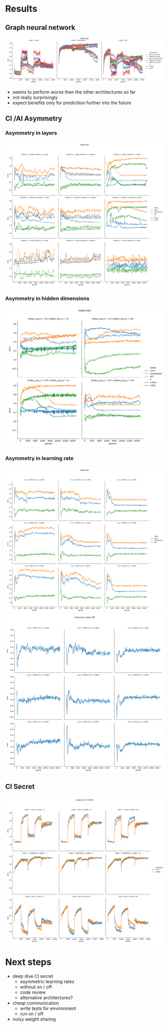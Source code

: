 # Results

## Graph neural network

![](../../runs/gnn/test1/plot/mean.png)

* seems to perform worse then the other architectures so far
* not really surprisingly
* expect benefits only for predicition further into the future

## CI /AI Asymmetry

### Asymmetry in layers

![](../../runs/attention/asymmetric_layer/plot/mean.png)


### Asymmetry in hidden dimensions

![](../../runs/attention/asymmetric_hidden/plot/mean.png)


### Asymmetry in learning rate

![](../../runs/attention/asymmetric_lr/plot/mean.png)
![](../../runs/attention/asymmetric_lr/plot/diff.png)


## CI Secret

![](../../runs/seed/test1/plot/mean.png)

# Next steps

* deep dive CI secret
    * asymmetric learning rates
    * without on / off
    * code review
    * alternative architectures?
* cheap communication
    * write tests for environment
    * run on / off
* noisy weight sharing

